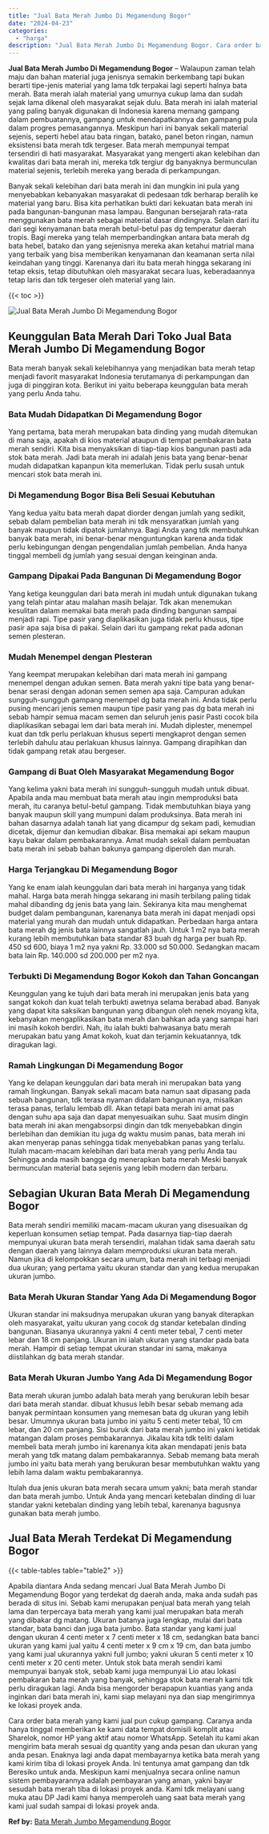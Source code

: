 ```yaml
---
title: "Jual Bata Merah Jumbo Di Megamendung Bogor"
date: "2024-04-23"
categories: 
  - "harga"
description: "Jual Bata Merah Jumbo Di Megamendung Bogor. Cara order bata merah yang kami jual pun cukup gampang. Caranya anda hanya tinggal memberikan ke kami data tempat..."
---
```


**Jual Bata Merah Jumbo Di Megamendung Bogor** – Walaupun zaman telah maju dan bahan material juga jenisnya semakin berkembang tapi bukan berarti tipe-jenis material yang lama tdk terpakai lagi seperti halnya bata merah. Bata merah ialah material yang umurnya cukup lama dan sudah sejak lama dikenal oleh masyarakat sejak dulu. Bata merah ini ialah material yang paling banyak digunakan di Indonesia karena memang gampang dalam pembuatannya, gampang untuk mendapatkannya dan gampang pula dalam progres pemasangannya. Meskipun hari ini banyak sekali material sejenis, seperti hebel atau bata ringan, batako, panel beton ringan, namun eksistensi bata merah tdk tergeser. Bata merah mempunyai tempat tersendiri di hati masyarakat. Masyarakat yang mengerti akan kelebihan dan kwalitas dari bata merah ini, mereka tdk tergiur dg banyaknya bermunculan material sejenis, terlebih mereka yang berada di perkampungan.

Banyak sekali kelebihan dari bata merah ini dan mungkin ini pula yang menyebabkan kebanyakan masyarakat di pedesaan tdk berharap beralih ke material yang baru. Bisa kita perhatikan bukti dari kekuatan bata merah ini pada bangunan-bangunan masa lampau. Bangunan bersejarah rata-rata menggunakan bata merah sebagai material dasar dindingnya. Selain dari itu dari segi kenyamanan bata merah betul-betul pas dg temperatur daerah tropis. Bagi mereka yang telah memperbandingkan antara bata merah dg bata hebel, batako dan yang sejenisnya mereka akan ketahui matrial mana yang terbaik yang bisa memberikan kenyamanan dan keamanan serta nilai keindahan yang tinggi. Karenanya dari itu bata merah hingga sekarang ini tetap eksis, tetap dibutuhkan oleh masyarakat secara luas, keberadaannya tetap laris dan tdk tergeser oleh material yang lain.

{{< toc >}}

![Jual Bata Merah Jumbo Di Megamendung Bogor](/images/jual-bata-merah-33.png)

## Keunggulan Bata Merah Dari Toko Jual Bata Merah Jumbo Di Megamendung Bogor

Bata merah banyak sekali kelebihannya yang menjadikan bata merah tetap menjadi favorit masyarakat Indonesia terutamanya di perkampungan dan juga di pinggiran kota. Berikut ini yaitu beberapa keunggulan bata merah yang perlu Anda tahu.

### Bata Mudah Didapatkan Di Megamendung Bogor

Yang pertama, bata merah merupakan bata dinding yang mudah ditemukan di mana saja, apakah di kios material ataupun di tempat pembakaran bata merah sendiri. Kita bisa menyaksikan di tiap-tiap kios bangunan pasti ada stok bata merah. Jadi bata merah ini adalah jenis bata yang benar-benar mudah didapatkan kapanpun kita memerlukan. Tidak perlu susah untuk mencari stok bata merah ini.

### Di Megamendung Bogor Bisa Beli Sesuai Kebutuhan

Yang kedua yaitu bata merah dapat diorder dengan jumlah yang sedikit, sebab dalam pembelian bata merah ini tdk mensyaratkan jumlah yang banyak maupun tidak dipatok jumlahnya. Bagi Anda yang tdk membutuhkan banyak bata merah, ini benar-benar menguntungkan karena anda tidak perlu kebingungan dengan pengendalian jumlah pembelian. Anda hanya tinggal membeli dg jumlah yang sesuai dengan keinginan anda.

### Gampang Dipakai Pada Bangunan Di Megamendung Bogor

Yang ketiga keunggulan dari bata merah ini mudah untuk digunakan tukang yang telah pintar atau malahan masih belajar. Tdk akan menemukan kesulitan dalam memakai bata merah pada dinding bangunan sampai menjadi rapi. Tipe pasir yang diaplikasikan juga tidak perlu khusus, tipe pasir apa saja bisa di pakai. Selain dari itu gampang rekat pada adonan semen plesteran.

### Mudah Menempel dengan Plesteran

Yang keempat merupakan kelebihan dari mata merah ini gampang menempel dengan adukan semen. Bata merah yakni tipe bata yang benar-benar serasi dengan adonan semen semen apa saja. Campuran adukan sungguh-sungguh gampang menempel dg bata merah ini. Anda tidak perlu pusing mencari jenis semen maupun tipe pasir yang pas dg bata merah ini sebab hampir semua macam semen dan seluruh jenis pasir Pasti cocok bila diaplikasikan sebagai lem dari bata merah ini. Mudah diplester, menempel kuat dan tdk perlu perlakuan khusus seperti mengkaprot dengan semen terlebih dahulu atau perlakuan khusus lainnya. Gampang dirapihkan dan tidak gampang retak atau bergeser.

### Gampang di Buat Oleh Masyarakat Megamendung Bogor

Yang kelima yakni bata merah ini sungguh-sungguh mudah untuk dibuat. Apabila anda mau membuat bata merah atau ingin memproduksi bata merah, itu caranya betul-betul gampang. Tidak membutuhkan biaya yang banyak maupun skill yang mumpuni dalam produksinya. Bata merah ini bahan dasarnya adalah tanah liat yang dicampur dg sekam padi, kemudian dicetak, dijemur dan kemudian dibakar. Bisa memakai api sekam maupun kayu bakar dalam pembakarannya. Amat mudah sekali dalam pembuatan bata merah ini sebab bahan bakunya gampang diperoleh dan murah.

### Harga Terjangkau Di Megamendung Bogor

Yang ke enam ialah keunggulan dari bata merah ini harganya yang tidak mahal. Harga bata merah hingga sekarang ini masih terbilang paling tidak mahal dibanding dg jenis bata yang lain. Sekiranya kita mau menghemat budget dalam pembangunan, karenanya bata merah ini dapat menjadi opsi material yang murah dan mudah untuk didapatkan. Perbedaan harga antara bata merah dg jenis bata lainnya sangatlah jauh. Untuk 1 m2 nya bata merah kurang lebih membutuhkan bata standar 83 buah dg harga per buah Rp. 450 sd 600, biaya 1 m2 nya yakni Rp. 33.000 sd 50.000. Sedangkan macam bata lain Rp. 140.000 sd 200.000 per m2 nya.

### Terbukti Di Megamendung Bogor Kokoh dan Tahan Goncangan

Keunggulan yang ke tujuh dari bata merah ini merupakan jenis bata yang sangat kokoh dan kuat telah terbukti awetnya selama berabad abad. Banyak yang dapat kita saksikan bangunan yang dibangun oleh nenek moyang kita, kebanyakan mengaplikasikan bata merah dan bahkan ada yang sampai hari ini masih kokoh berdiri. Nah, itu ialah bukti bahwasanya batu merah merupakan batu yang Amat kokoh, kuat dan terjamin kekuatannya, tdk diragukan lagi.

### Ramah Lingkungan Di Megamendung Bogor

Yang ke delapan keunggulan dari bata merah ini merupakan bata yang ramah lingkungan. Banyak sekali macam bata namun saat dipasang pada sebuah bangunan, tdk terasa nyaman didalam bangunan nya, misalkan terasa panas, terlalu lembab dll. Akan tetapi bata merah ini amat pas dengan suhu apa saja dan dapat menyesuaikan suhu. Saat musim dingin bata merah ini akan mengabsorpsi dingin dan tdk menyebabkan dingin berlebihan dan demikian itu juga dg waktu musim panas, bata merah ini akan menyerap panas sehingga tidak menyebabkan panas yang terlalu. Itulah macam-macam kelebihan dari bata merah yang perlu Anda tau Sehingga anda masih bangga dg menerapkan bata merah Meski banyak bermunculan material bata sejenis yang lebih modern dan terbaru.

## Sebagian Ukuran Bata Merah Di Megamendung Bogor

Bata merah sendiri memiliki macam-macam ukuran yang disesuaikan dg keperluan konsumen setiap tempat. Pada dasarnya tiap-tiap daerah mempunyai ukuran bata merah tersendiri, malahan tidak sama daerah satu dengan daerah yang lainnya dalam memproduksi ukuran bata merah. Namun jika di kelompokkan secara umum, bata merah ini terbagi menjadi dua ukuran; yang pertama yaitu ukuran standar dan yang kedua merupakan ukuran jumbo.

### Bata Merah Ukuran Standar Yang Ada Di Megamendung Bogor

Ukuran standar ini maksudnya merupakan ukuran yang banyak diterapkan oleh masyarakat, yaitu ukuran yang cocok dg standar ketebalan dinding bangunan. Biasanya ukurannya yakni 4 centi meter tebal, 7 centi meter lebar dan 18 cm panjang. Ukuran ini ialah ukuran yang standar pada bata merah. Hampir di setiap tempat ukuran standar ini sama, makanya diistilahkan dg bata merah standar.

### Bata Merah Ukuran Jumbo Yang Ada Di Megamendung Bogor

Bata merah ukuran jumbo adalah bata merah yang berukuran lebih besar dari bata merah standar. dibuat khusus lebih besar sebab memang ada banyak permintaan konsumen yang memesan bata dg ukuran yang lebih besar. Umumnya ukuran bata jumbo ini yaitu 5 centi meter tebal, 10 cm lebar, dan 20 cm panjang. Sisi buruk dari bata merah jumbo ini yakni ketidak matangan dalam proses pembakarannya. Jikalau kita tdk teliti dalam membeli bata merah jumbo ini karenanya kita akan mendapati jenis bata merah yang tdk matang dalam pembakarannya. Sebab memang bata merah jumbo ini yaitu bata merah yang berukuran besar membutuhkan waktu yang lebih lama dalam waktu pembakarannya.

Itulah dua jenis ukuran bata merah secara umum yakni; bata merah standar dan bata merah jumbo. Untuk Anda yang mencari ketebalan dinding di luar standar yakni ketebalan dinding yang lebih tebal, karenanya bagusnya gunakan bata merah jumbo.

## Jual Bata Merah Terdekat Di Megamendung Bogor

{{< table-tables table="table2" >}}

Apabila diantara Anda sedang mencari Jual Bata Merah Jumbo Di Megamendung Bogor yang terdekat dg daerah anda, maka anda sudah pas berada di situs ini. Sebab kami merupakan penjual bata merah yang telah lama dan terpercaya bata merah yang kami jual merupakan bata merah yang dibakar dg matang. Ukuran batanya juga lengkap, mulai dari bata standar, bata banci dan juga bata jumbo. Bata standar yang kami jual dengan ukuran 4 centi meter x 7 centi meter x 18 cm, sedangkan bata banci ukuran yang kami jual yaitu 4 centi meter x 9 cm x 19 cm, dan bata jumbo yang kami jual ukurannya yakni full jumbo; yakni ukuran 5 centi meter x 10 centi meter x 20 centi meter. Untuk stok bata merah sendiri kami mempunyai banyak stok, sebab kami juga mempunyai Lio atau lokasi pembakaran bata merah yang banyak, sehingga stok bata merah kami tdk perlu diragukan lagi. Anda bisa mengorder berapapun kuantias yang anda inginkan dari bata merah ini, kami siap melayani nya dan siap mengirimnya ke lokasi proyek anda.

Cara order bata merah yang kami jual pun cukup gampang. Caranya anda hanya tinggal memberikan ke kami data tempat domisili komplit atau Sharelok, nomor HP yang aktif atau nomor WhatsApp. Setelah itu kami akan mengirim bata merah sesuai dg quantity yang anda pesan dan ukuran yang anda pesan. Enaknya lagi anda dapat membayarnya ketika bata merah yang kami kirim tiba di lokasi proyek Anda. Ini tentunya amat gampang dan tdk Beresiko untuk anda. Meskipun kami menjualnya secara online namun sistem pembayarannya adalah pembayaran yang aman, yakni bayar sesudah bata merah tiba di lokasi proyek anda. Kami tdk melayani uang muka atau DP Jadi kami hanya memperoleh uang saat bata merah yang kami jual sudah sampai di lokasi proyek anda.

**Ref by:** [Bata Merah Jumbo Megamendung Bogor](https://id.wikipedia.org/wiki/Bata)
